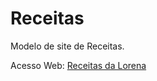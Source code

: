 # Receitas
 Modelo de site de Receitas.

 Acesso Web: [Receitas da Lorena](https://roger-snts.github.io/Receitas/)
